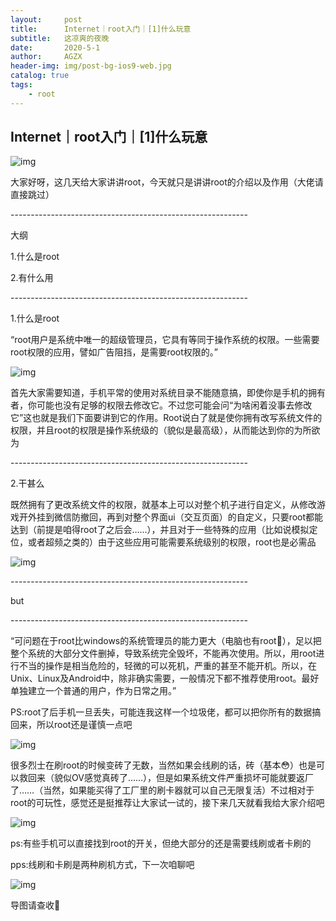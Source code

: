 ```yaml
---
layout:     post
title:      Internet｜root入门｜[1]什么玩意
subtitle:   这凉爽的夜晚
date:       2020-5-1
author:     AGZX
header-img: img/post-bg-ios9-web.jpg
catalog: true
tags:
    - root
---
```


## Internet｜root入门｜[1]什么玩意

![img](https://mmbiz.qpic.cn/mmbiz_jpg/tMsLbdfwxoOoZ0tMhs3omXrt591yRib16dKTDDnIZU3hNZfOqHjiblPefuy9MYbAibuNzKJm5UfMNEWyctTEuYNug/640?wx_fmt=jpeg&tp=webp&wxfrom=5&wx_lazy=1&wx_co=1)


大家好呀，这几天给大家讲讲root，今天就只是讲讲root的介绍以及作用（大佬请直接跳过）

\-----------------------------------------------------------

大纲

1.什么是root

2.有什么用

\-----------------------------------------------------------

1.什么是root

“root用户是系统中唯一的超级管理员，它具有等同于操作系统的权限。一些需要root权限的应用，譬如广告阻挡，是需要root权限的。”

![img](https://mmbiz.qpic.cn/mmbiz_jpg/tMsLbdfwxoOoZ0tMhs3omXrt591yRib16H36n2ibQ6tXT1JyAoWicaBDW7ml2a66w0kwiaMvEz81Ts1YOOQt0fAKJQ/640?wx_fmt=jpeg&tp=webp&wxfrom=5&wx_lazy=1&wx_co=1)

首先大家需要知道，手机平常的使用对系统目录不能随意搞，即使你是手机的拥有者，你可能也没有足够的权限去修改它。不过您可能会问“为啥闲着没事去修改它”这也就是我们下面要讲到它的作用。Root说白了就是使你拥有改写系统文件的权限，并且root的权限是操作系统级的（貌似是最高级），从而能达到你的为所欲为

\-----------------------------------------------------------

2.干甚么

既然拥有了更改系统文件的权限，就基本上可以对整个机子进行自定义，从修改游戏开外挂到微信防撤回，再到对整个界面ui（交互页面）的自定义，只要root都能达到（前提是咱得root了之后会……），并且对于一些特殊的应用（比如说模拟定位，或者超频之类的）由于这些应用可能需要系统级别的权限，root也是必需品

![img](https://mmbiz.qpic.cn/mmbiz_jpg/tMsLbdfwxoOoZ0tMhs3omXrt591yRib163KQWGvwxcVYknfVmyKP8ZpeFwOq8qKxWRDX4pDicbwiaxjg4f7aiaIDmQ/640?wx_fmt=jpeg&tp=webp&wxfrom=5&wx_lazy=1&wx_co=1)



\-----------------------------------------------------------

but

\-----------------------------------------------------------

“可问题在于root比windows的系统管理员的能力更大（电脑也有root🌚），足以把整个系统的大部分文件删掉，导致系统完全毁坏，不能再次使用。所以，用root进行不当的操作是相当危险的，轻微的可以死机，严重的甚至不能开机。所以，在Unix、Linux及Android中，除非确实需要，一般情况下都不推荐使用root。最好单独建立一个普通的用户，作为日常之用。”

PS:root了后手机一旦丢失，可能连我这样一个垃圾佬，都可以把你所有的数据搞回来，所以root还是谨慎一点吧

![img](https://mmbiz.qpic.cn/mmbiz_jpg/tMsLbdfwxoOoZ0tMhs3omXrt591yRib16ANQ6guMFic9FfP6icm8oPNR0oQ49QwN06gAdd299cAn7MQjyX9fzicFPQ/640?wx_fmt=jpeg&tp=webp&wxfrom=5&wx_lazy=1&wx_co=1)



很多烈士在刷root的时候变砖了无数，当然如果会线刷的话，砖（基本😳）也是可以救回来（貌似OV感觉真砖了……），但是如果系统文件严重损坏可能就要返厂了……（当然，如果能买得了工厂里的刷卡器就可以自己无限复活）不过相对于root的可玩性，感觉还是挺推荐让大家试一试的，接下来几天就看我给大家介绍吧

![img](https://mmbiz.qpic.cn/mmbiz_jpg/tMsLbdfwxoOoZ0tMhs3omXrt591yRib16qDjKWRLopapO6Q97hrTkQmE6AtAibtptrUvT42iblvRHkl88icuQlibYXQ/640?wx_fmt=jpeg&tp=webp&wxfrom=5&wx_lazy=1&wx_co=1)



ps:有些手机可以直接找到root的开关，但绝大部分的还是需要线刷或者卡刷的

pps:线刷和卡刷是两种刷机方式，下一次咱聊吧

![img](https://mmbiz.qpic.cn/mmbiz_jpg/tMsLbdfwxoOoZ0tMhs3omXrt591yRib16IJaz7kO2ex98HiaEqqFqG5KK7icO8ia73x6ExrfjFPl1icsG5p6tG2wtPw/640?wx_fmt=jpeg&tp=webp&wxfrom=5&wx_lazy=1&wx_co=1)

导图请查收🌹